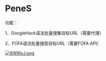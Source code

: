 # PeneS

功能：

1、GoogleHack语法批量搜集目标URL（需要代理）

2、FOFA语法批量搜索目标URL（需要FOFA API）

[![6WIRxJ.png](https://s4.ax1x.com/2021/03/19/6WIRxJ.png)](https://imgtu.com/i/6WIRxJ)

